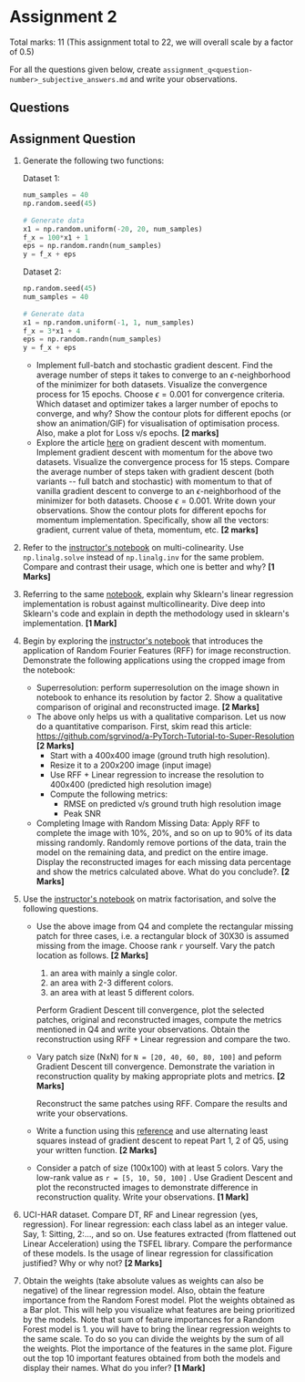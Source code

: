 # Assignment 2

Total marks: 11 (This assignment total to 22, we will overall scale by a factor of 0.5)

For all the questions given below, create `assignment_q<question-number>_subjective_answers.md` and write your observations.

## Questions
## Assignment Question

1. Generate the following two functions:

    Dataset 1:
    ```python
    num_samples = 40
    np.random.seed(45) 
        
    # Generate data
    x1 = np.random.uniform(-20, 20, num_samples)
    f_x = 100*x1 + 1
    eps = np.random.randn(num_samples)
    y = f_x + eps
    ```
    
    Dataset 2: 
    ```python
    np.random.seed(45)
    num_samples = 40
        
    # Generate data
    x1 = np.random.uniform(-1, 1, num_samples)
    f_x = 3*x1 + 4
    eps = np.random.randn(num_samples)
    y = f_x + eps
    ```

    - Implement full-batch and stochastic gradient descent. Find the average number of steps it takes to converge to an $\epsilon$-neighborhood of the minimizer for both datasets. Visualize the convergence process for 15 epochs. Choose $\epsilon = 0.001$ for convergence criteria. Which dataset and optimizer takes a larger number of epochs to converge, and why? Show the contour plots for different epochs (or show an animation/GIF) for visualisation of optimisation process. Also, make a plot for Loss v/s epochs. **[2 marks]**
   - Explore the article [here](https://machinelearningmastery.com/gradient-descent-with-momentum-from-scratch/#:~:text=Momentum%20is%20an%20extension%20to,spots%20of%20the%20search%20space.) on gradient descent with momentum. Implement gradient descent with momentum for the above two datasets. Visualize the convergence process for 15 steps. Compare the average number of steps taken with gradient descent (both variants -- full batch and stochastic) with momentum to that of vanilla gradient descent to converge to an $\epsilon$-neighborhood of the minimizer for both datasets. Choose $\epsilon = 0.001$. Write down your observations. Show the contour plots for different epochs for momentum implementation. Specifically, show all the vectors: gradient, current value of theta, momentum, etc. **[2 marks]**
     
2. Refer to the [instructor's notebook](https://nipunbatra.github.io/ml-teaching/notebooks/dummy-variables-multi-colinearity.html) on multi-colinearity. Use `np.linalg.solve` instead of `np.linalg.inv` for the same problem. Compare and contrast their usage, which one is better and why? **[1 Marks]**

3. Referring to the same [notebook](https://nipunbatra.github.io/ml-teaching/notebooks/dummy-variables-multi-colinearity.html), explain why Sklearn's linear regression implementation is robust against multicollinearity. Dive deep into Sklearn's code and explain in depth the methodology used in sklearn's implementation. **[1 Mark]**
   
4. Begin by exploring the [instructor's notebook](https://github.com/nipunbatra/ml-teaching/blob/master/notebooks/siren.ipynb) that introduces the application of Random Fourier Features (RFF) for image reconstruction. Demonstrate the following applications using the cropped image from the notebook:
    - Superresolution: perform superresolution on the image shown in notebook to enhance its resolution by factor 2. Show a qualitative comparison of original and reconstructed image. **[2 Marks]**
    - The above only helps us with a qualitative comparison. Let us now do a quantitative comparison. First, skim read this article: https://github.com/sgrvinod/a-PyTorch-Tutorial-to-Super-Resolution **[2 Marks]**
        - Start with a 400x400 image (ground truth high resolution).
        - Resize it to a 200x200 image (input image)
        - Use RFF + Linear regression to increase the resolution to 400x400 (predicted high resolution image)
        - Compute the following metrics:
            - RMSE on predicted v/s ground truth high resolution image
            - Peak SNR
    - Completing Image with Random Missing Data: Apply RFF to complete the image with 10%, 20%, and so on up to 90% of its data missing randomly. Randomly remove portions of the data, train the model on the remaining data, and predict on the entire image. Display the reconstructed images for each missing data percentage and show the metrics calculated above. What do you conclude?. **[2 Marks]**

5. Use the [instructor's notebook](https://github.com/nipunbatra/ml-teaching/blob/master/notebooks/movie-recommendation-knn-mf.ipynb) on matrix factorisation, and solve the following questions. 
    - Use the above image from Q4 and complete the rectangular missing patch for three cases, i.e. a rectangular block of 30X30 is assumed missing from the image. Choose rank `r` yourself. Vary the patch location as follows. **[2 Marks]**
        1. an area with mainly a single color.
        2. an area with 2-3 different colors.
        3. an area with at least 5 different colors.
    
        Perform Gradient Descent till convergence, plot the selected patches, original and reconstructed images, compute the metrics mentioned in Q4 and write your observations. Obtain the reconstruction using RFF + Linear regression and compare the two.

    - Vary patch size (NxN) for ```N = [20, 40, 60, 80, 100]``` and peform Gradient Descent till convergence. Demonstrate the variation in reconstruction quality by making appropriate plots and metrics. **[2 Marks]**
    
        Reconstruct the same patches using RFF. Compare the results and write your observations.
            
    - Write a function using this [reference](https://pytorch.org/docs/stable/generated/torch.linalg.lstsq.html) and use alternating least squares instead of gradient descent to repeat Part 1, 2 of Q5, using your written function. **[2 Marks]**
    
    - Consider a patch of size (100x100) with at least 5 colors. Vary the low-rank value as ```r = [5, 10, 50, 100]``` . Use Gradient Descent and plot the reconstructed images to demonstrate difference in reconstruction quality. Write your observations. **[1 Mark]**


6. UCI-HAR dataset. Compare DT, RF and Linear regression (yes, regression). For linear regression: each class label as an integer value. Say, 1: Sitting, 2:..., and so on. Use features extracted (from flattened out Linear Acceleration) using the TSFEL library. Compare the performance of these models. Is the usage of linear regression for classification justified? Why or why not? **[2 Marks]**

7. Obtain the weights (take absolute values as weights can also be negative) of the linear regression model. Also, obtain the feature importance from the Random Forest model. Plot the weights obtained as a Bar plot. This will help you visualize what features are being prioritized by the models. Note that sum of feature importances for a Random Forest model is 1. you will have to bring the linear regression weights to the same scale. To do so you can divide the weights by the sum of all the weights. Plot the importance of the features in the same plot. Figure out the top 10 important features obtained from both the models and display their names. What do you infer? **[1 Mark]**


